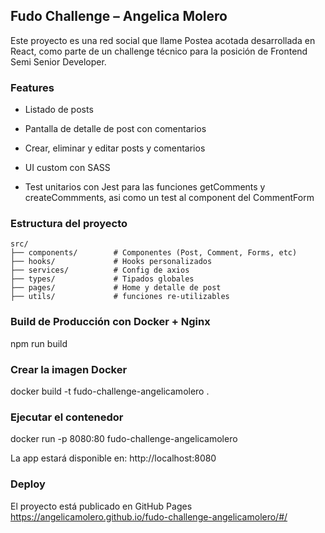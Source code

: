 ## Fudo Challenge – Angelica Molero
Este proyecto es una red social que llame Postea acotada desarrollada en React, como parte de un challenge técnico para la posición de Frontend Semi Senior Developer.

### Features
- Listado de posts

- Pantalla de detalle de post con comentarios

- Crear, eliminar y editar posts y comentarios

- UI custom con SASS

- Test unitarios con Jest para las funciones getComments y createCommments, asi como un test al component del CommentForm 

### Estructura del proyecto
```
src/
├── components/        # Componentes (Post, Comment, Forms, etc)
├── hooks/             # Hooks personalizados
├── services/          # Config de axios
├── types/             # Tipados globales
├── pages/             # Home y detalle de post
├── utils/             # funciones re-utilizables
```

### Build de Producción con Docker + Nginx
npm run build

### Crear la imagen Docker
docker build -t fudo-challenge-angelicamolero .

### Ejecutar el contenedor
docker run -p 8080:80 fudo-challenge-angelicamolero 

La app estará disponible en: http://localhost:8080

### Deploy
El proyecto está publicado en GitHub Pages https://angelicamolero.github.io/fudo-challenge-angelicamolero/#/
